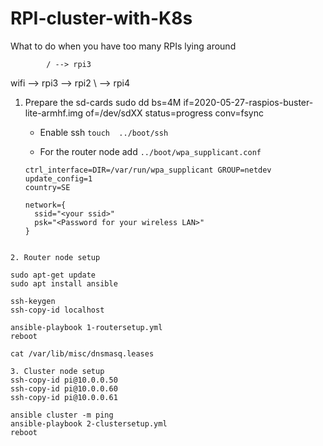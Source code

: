 # RPI-cluster-with-K8s
What to do when you have too many RPIs lying around


            / --> rpi3
wifi --> rpi3 --> rpi2
            \ --> rpi4
            
            

1. Prepare the sd-cards
    sudo dd bs=4M if=2020-05-27-raspios-buster-lite-armhf.img of=/dev/sdXX status=progress conv=fsync
    
   - Enable ssh
   ``` touch  ../boot/ssh ```
   
   - For the router node add 
   ``` ../boot/wpa_supplicant.conf ```
   ```
   ctrl_interface=DIR=/var/run/wpa_supplicant GROUP=netdev
   update_config=1
   country=SE

   network={
     ssid="<your ssid>"
     psk="<Password for your wireless LAN>"
   }
  ```
   
2. Router node setup

  sudo apt-get update
  sudo apt install ansible

  ssh-keygen
  ssh-copy-id localhost

  ansible-playbook 1-routersetup.yml
reboot

  cat /var/lib/misc/dnsmasq.leases

3. Cluster node setup
  ssh-copy-id pi@10.0.0.50
  ssh-copy-id pi@10.0.0.60
  ssh-copy-id pi@10.0.0.61

ansible cluster -m ping
ansible-playbook 2-clustersetup.yml
reboot


